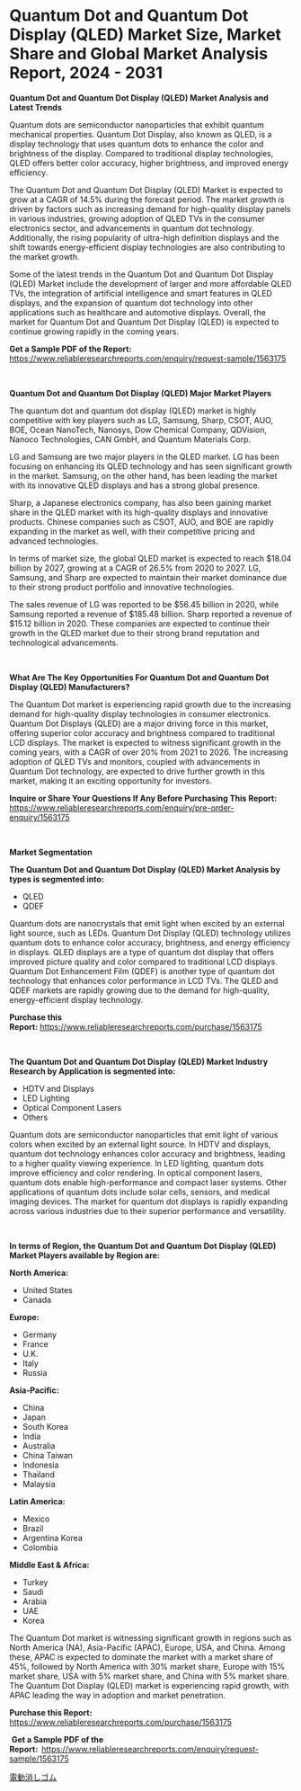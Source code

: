 <p><h1>Quantum Dot and Quantum Dot Display (QLED) Market Size, Market Share and Global Market Analysis Report, 2024 - 2031</h1></p><p><strong>Quantum Dot and Quantum Dot Display (QLED) Market Analysis and Latest Trends</strong></p>
<p><p>Quantum dots are semiconductor nanoparticles that exhibit quantum mechanical properties. Quantum Dot Display, also known as QLED, is a display technology that uses quantum dots to enhance the color and brightness of the display. Compared to traditional display technologies, QLED offers better color accuracy, higher brightness, and improved energy efficiency.</p><p>The Quantum Dot and Quantum Dot Display (QLED) Market is expected to grow at a CAGR of 14.5% during the forecast period. The market growth is driven by factors such as increasing demand for high-quality display panels in various industries, growing adoption of QLED TVs in the consumer electronics sector, and advancements in quantum dot technology. Additionally, the rising popularity of ultra-high definition displays and the shift towards energy-efficient display technologies are also contributing to the market growth.</p><p>Some of the latest trends in the Quantum Dot and Quantum Dot Display (QLED) Market include the development of larger and more affordable QLED TVs, the integration of artificial intelligence and smart features in QLED displays, and the expansion of quantum dot technology into other applications such as healthcare and automotive displays. Overall, the market for Quantum Dot and Quantum Dot Display (QLED) is expected to continue growing rapidly in the coming years.</p></p>
<p><strong>Get a Sample PDF of the Report:&nbsp;</strong> <a href="https://www.reliableresearchreports.com/enquiry/request-sample/1563175">https://www.reliableresearchreports.com/enquiry/request-sample/1563175</a></p>
<p>&nbsp;</p>
<p><strong>Quantum Dot and Quantum Dot Display (QLED) Major Market Players</strong></p>
<p><p>The quantum dot and quantum dot display (QLED) market is highly competitive with key players such as LG, Samsung, Sharp, CSOT, AUO, BOE, Ocean NanoTech, Nanosys, Dow Chemical Company, QDVision, Nanoco Technologies, CAN GmbH, and Quantum Materials Corp.</p><p>LG and Samsung are two major players in the QLED market. LG has been focusing on enhancing its QLED technology and has seen significant growth in the market. Samsung, on the other hand, has been leading the market with its innovative QLED displays and has a strong global presence.</p><p>Sharp, a Japanese electronics company, has also been gaining market share in the QLED market with its high-quality displays and innovative products. Chinese companies such as CSOT, AUO, and BOE are rapidly expanding in the market as well, with their competitive pricing and advanced technologies.</p><p>In terms of market size, the global QLED market is expected to reach $18.04 billion by 2027, growing at a CAGR of 26.5% from 2020 to 2027. LG, Samsung, and Sharp are expected to maintain their market dominance due to their strong product portfolio and innovative technologies.</p><p>The sales revenue of LG was reported to be $56.45 billion in 2020, while Samsung reported a revenue of $185.48 billion. Sharp reported a revenue of $15.12 billion in 2020. These companies are expected to continue their growth in the QLED market due to their strong brand reputation and technological advancements.</p></p>
<p>&nbsp;</p>
<p><strong>What Are The Key Opportunities For Quantum Dot and Quantum Dot Display (QLED) Manufacturers?</strong></p>
<p><p>The Quantum Dot market is experiencing rapid growth due to the increasing demand for high-quality display technologies in consumer electronics. Quantum Dot Displays (QLED) are a major driving force in this market, offering superior color accuracy and brightness compared to traditional LCD displays. The market is expected to witness significant growth in the coming years, with a CAGR of over 20% from 2021 to 2026. The increasing adoption of QLED TVs and monitors, coupled with advancements in Quantum Dot technology, are expected to drive further growth in this market, making it an exciting opportunity for investors.</p></p>
<p><strong>Inquire or Share Your Questions If Any Before Purchasing This Report:</strong> <a href="https://www.reliableresearchreports.com/enquiry/pre-order-enquiry/1563175">https://www.reliableresearchreports.com/enquiry/pre-order-enquiry/1563175</a></p>
<p>&nbsp;</p>
<p><strong>Market Segmentation</strong></p>
<p><strong>The Quantum Dot and Quantum Dot Display (QLED) Market Analysis by types is segmented into:</strong></p>
<p><ul><li>QLED</li><li>QDEF</li></ul></p>
<p><p>Quantum dots are nanocrystals that emit light when excited by an external light source, such as LEDs. Quantum Dot Display (QLED) technology utilizes quantum dots to enhance color accuracy, brightness, and energy efficiency in displays. QLED displays are a type of quantum dot display that offers improved picture quality and color compared to traditional LCD displays. Quantum Dot Enhancement Film (QDEF) is another type of quantum dot technology that enhances color performance in LCD TVs. The QLED and QDEF markets are rapidly growing due to the demand for high-quality, energy-efficient display technology.</p></p>
<p><strong>Purchase this Report:&nbsp;</strong><a href="https://www.reliableresearchreports.com/purchase/1563175">https://www.reliableresearchreports.com/purchase/1563175</a></p>
<p>&nbsp;</p>
<p><strong>The Quantum Dot and Quantum Dot Display (QLED) Market Industry Research by Application is segmented into:</strong></p>
<p><ul><li>HDTV and Displays</li><li>LED Lighting</li><li>Optical Component Lasers</li><li>Others</li></ul></p>
<p><p>Quantum dots are semiconductor nanoparticles that emit light of various colors when excited by an external light source. In HDTV and displays, quantum dot technology enhances color accuracy and brightness, leading to a higher quality viewing experience. In LED lighting, quantum dots improve efficiency and color rendering. In optical component lasers, quantum dots enable high-performance and compact laser systems. Other applications of quantum dots include solar cells, sensors, and medical imaging devices. The market for quantum dot displays is rapidly expanding across various industries due to their superior performance and versatility.</p></p>
<p>&nbsp;</p>
<p><strong>In terms of Region, the Quantum Dot and Quantum Dot Display (QLED) Market Players available by Region are:</strong></p>
<p>
    <p> <strong> North America: </strong>
        <ul>
            <li>United States</li>
            <li>Canada</li>
        </ul>
        </p> 
    <p> <strong> Europe: </strong>
        <ul>
            <li>Germany</li>
            <li>France</li>
            <li>U.K.</li>
            <li>Italy</li>
            <li>Russia</li>
        </ul>
        </p> 
    <p> <strong> Asia-Pacific: </strong>
        <ul>
            <li>China</li>
            <li>Japan</li>
            <li>South Korea</li>
            <li>India</li>
            <li>Australia</li>
            <li>China Taiwan</li>
            <li>Indonesia</li>
            <li>Thailand</li>
            <li>Malaysia</li>
        </ul>
        </p> 
    <p> <strong> Latin America: </strong>
        <ul>
            <li>Mexico</li>
            <li>Brazil</li>
            <li>Argentina Korea</li>
            <li>Colombia</li>
        </ul>
        </p> 
    <p> <strong> Middle East & Africa: </strong>
        <ul>
            <li>Turkey</li>
            <li>Saudi</li>
            <li>Arabia</li>
            <li>UAE</li>
            <li>Korea</li>
        </ul>
    </p>
    </p>
<p><p>The Quantum Dot market is witnessing significant growth in regions such as North America (NA), Asia-Pacific (APAC), Europe, USA, and China. Among these, APAC is expected to dominate the market with a market share of 45%, followed by North America with 30% market share, Europe with 15% market share, USA with 5% market share, and China with 5% market share. The Quantum Dot Display (QLED) market is experiencing rapid growth, with APAC leading the way in adoption and market penetration.</p></p>
<p><strong>Purchase this Report: </strong><a href="https://www.reliableresearchreports.com/purchase/1563175">https://www.reliableresearchreports.com/purchase/1563175</a></p>
<p>&nbsp;<strong>Get a Sample PDF of the Report:&nbsp;&nbsp;</strong><a href="https://www.reliableresearchreports.com/enquiry/request-sample/1563175">https://www.reliableresearchreports.com/enquiry/request-sample/1563175</a></p>
<p><strong></strong></p>
<p><p><a href="https://github.com/SantosDicki04/Market-Research-Report-List-1/blob/main/465518812748.md">電動消しゴム</a></p></p>